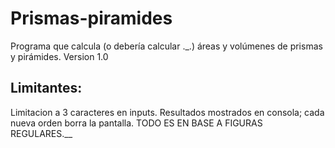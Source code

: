 # Prismas-piramides
 Programa que calcula (o debería calcular ._.) áreas y volúmenes de prismas y pirámides.  Version 1.0
## Limitantes:
Limitacion a 3 caracteres en inputs.  Resultados mostrados en consola; cada nueva orden borra la pantalla.  TODO ES EN BASE A FIGURAS REGULARES.__
